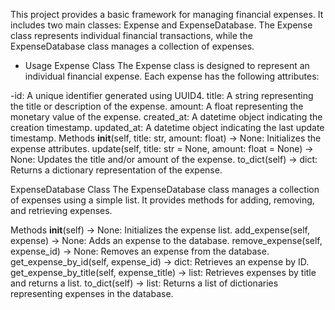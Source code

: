 This project provides a basic framework for managing financial expenses. It includes two main classes: Expense and ExpenseDatabase. The Expense class represents individual financial transactions, while the ExpenseDatabase class manages a collection of expenses.

- Usage
Expense Class
The Expense class is designed to represent an individual financial expense. Each expense has the following attributes:

-id: A unique identifier generated using UUID4.
title: A string representing the title or description of the expense.
amount: A float representing the monetary value of the expense.
created_at: A datetime object indicating the creation timestamp.
updated_at: A datetime object indicating the last update timestamp.
Methods
__init__(self, title: str, amount: float) -> None: Initializes the expense attributes.
update(self, title: str = None, amount: float = None) -> None: Updates the title and/or amount of the expense.
to_dict(self) -> dict: Returns a dictionary representation of the expense.

ExpenseDatabase Class
The ExpenseDatabase class manages a collection of expenses using a simple list. It provides methods for adding, removing, and retrieving expenses.

Methods
__init__(self) -> None: Initializes the expense list.
add_expense(self, expense) -> None: Adds an expense to the database.
remove_expense(self, expense_id) -> None: Removes an expense from the database.
get_expense_by_id(self, expense_id) -> dict: Retrieves an expense by ID.
get_expense_by_title(self, expense_title) -> list: Retrieves expenses by title and returns a list.
to_dict(self) -> list: Returns a list of dictionaries representing expenses in the database.
